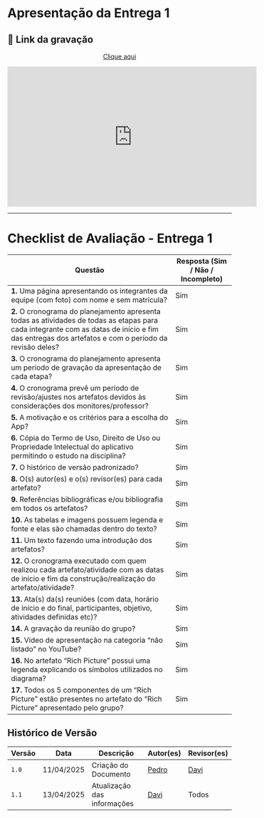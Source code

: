 # Apresentação da Entrega 1

## 🎥 Link da gravação

<p style="text-align: center"><a href="https://youtu.be/A0fR90xcNMw" target="blanket">Clique aqui</a></p>

<p style="text-align: center"><iframe width="560" height="315" src="https://youtu.be/A0fR90xcNMw" title="YouTube video player" frameborder="0" allow="accelerometer; autoplay; clipboard-write; encrypted-media; gyroscope; picture-in-picture; web-share" allowfullscreen></iframe></p>

---
# Checklist de Avaliação - Entrega 1

| Questão                                                                                                          | Resposta (Sim / Não / Incompleto) |
|------------------------------------------------------------------------------------------------------------------|-----------------------------------|
| **1.** Uma página apresentando os integrantes da equipe (com foto) com nome e sem matrícula?                    | Sim |
| **2.** O cronograma do planejamento apresenta todas as atividades de todas as etapas para cada integrante com as datas de início e fim das entregas dos artefatos e com o período da revisão deles? | Sim |
| **3.** O cronograma do planejamento apresenta um período de gravação da apresentação de cada etapa?             | Sim |
| **4.** O cronograma prevê um período de revisão/ajustes nos artefatos devidos às considerações dos monitores/professor? | Sim |
| **5.** A motivação e os critérios para a escolha do App?                                                        | Sim |
| **6.** Cópia do Termo de Uso, Direito de Uso ou Propriedade Intelectual do aplicativo permitindo o estudo na disciplina? | Sim |
| **7.** O histórico de versão padronizado?                                                                       | Sim |
| **8.** O(s) autor(es) e o(s) revisor(es) para cada artefato?                                                    | Sim |
| **9.** Referências bibliográficas e/ou bibliografia em todos os artefatos?                                     | Sim |
| **10.** As tabelas e imagens possuem legenda e fonte e elas são chamadas dentro do texto?                      | Sim |
| **11.** Um texto fazendo uma introdução dos artefatos?                                                          | Sim |
| **12.** O cronograma executado com quem realizou cada artefato/atividade com as datas de início e fim da construção/realização do artefato/atividade? | Sim |
| **13.** Ata(s) da(s) reuniões (com data, horário de início e do final, participantes, objetivo, atividades definidas etc)? | Sim |
| **14.** A gravação da reunião do grupo?                                                                         | Sim |
| **15.** Vídeo de apresentação na categoria “não listado” no YouTube?                                            | Sim |
| **16.** No artefato “Rich Picture” possui uma legenda explicando os símbolos utilizados no diagrama?            | Sim |
| **17.** Todos os 5 componentes de um “Rich Picture” estão presentes no artefato do “Rich Picture” apresentado pelo grupo? | Sim |

## Histórico de Versão

| Versão | Data          | Descrição                          | Autor(es)     |  Revisor(es)  |
| ------ | ------------- | ---------------------------------- | ------------- | ------------- |
| `1.0`  |  11/04/2025 |  Criação do Documento | [Pedro](https://github.com/pedroeverton217) | [Davi](https://github.com/Davicamilo23) |
| `1.1`  |  13/04/2025 |  Atualização das informações | [Davi](https://github.com/Davicamilo23) | Todos |
